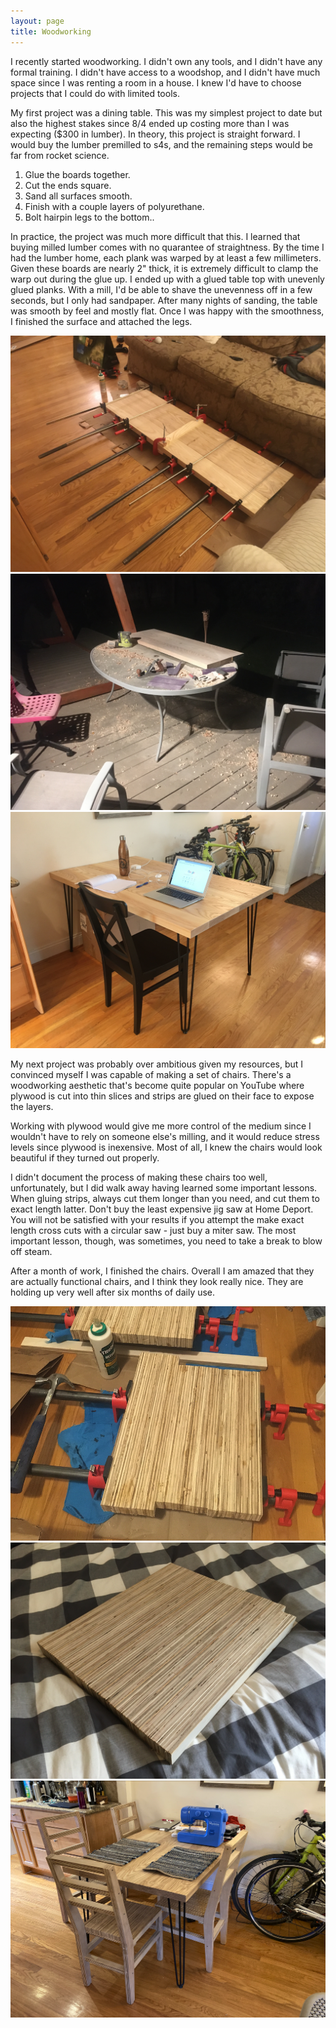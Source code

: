 ```yaml
---
layout: page
title: Woodworking
---
```


<p>I recently started woodworking. I didn't own any tools, and I didn't have any formal training. I didn't have access to a woodshop, and I didn't have much space since I was renting a room in a house. I knew I'd have to choose projects that I could do with limited tools.</p>

<p>My first project was a dining table. This was my simplest project to date but also the highest stakes since 8/4 ended up costing more than I was expecting ($300 in lumber). In theory, this project is straight forward. I would buy the lumber premilled to s4s, and the remaining steps would be far from rocket science.</p>

<ol>
    <li>Glue the boards together.</li>
    <li>Cut the ends square.</li>
    <li>Sand all surfaces smooth.</li>
    <li>Finish with a couple layers of polyurethane.</li>
    <li>Bolt hairpin legs to the bottom..</li>
</ol>

<p>In practice, the project was much more difficult that this. I learned that buying milled lumber comes with no quarantee of straightness. By the time I had the lumber home, each plank was warped by at least a few millimeters. Given these boards are nearly 2" thick, it is extremely difficult to clamp the warp out during the glue up. I ended up with a glued table top with unevenly glued planks. With a mill, I'd be able to shave the unevenness off in a few seconds, but I only had sandpaper. After many nights of sanding, the table was smooth by feel and mostly flat. Once I was happy with the smoothness, I finished the surface and attached the legs.</p>

<div class="box alt">
  <div class="row 50% uniform">
    <div class="4u"><span class="image fit"><img src="assets/images/rg_ww1.JPG" alt="" /></span></div>
    <div class="4u"><span class="image fit"><img src="assets/images/rg_ww2.JPG" alt="" /></span></div>
    <div class="4u$"><span class="image fit"><img src="assets/images/rg_ww3.JPG" alt="" /></span></div>
  </div>
</div>

<p>My next project was probably over ambitious given my resources, but I convinced myself I was capable of making a set of chairs. There's a woodworking aesthetic that's become quite popular on YouTube where plywood is cut into thin slices and strips are glued on their face to expose the layers.</p>

<p>Working with plywood would give me more control of the medium since I wouldn't have to rely on someone else's milling, and it would reduce stress levels since plywood is inexensive. Most of all, I knew the chairs would look beautiful if they turned out properly.</p>

<p>I didn't document the process of making these chairs too well, unfortunately, but I did walk away having learned some important lessons. When gluing strips, always cut them longer than you need, and cut them to exact length latter. Don't buy the least expensive jig saw at Home Deport. You will not be satisfied with your results if you attempt the make exact length cross cuts with a circular saw - just buy a miter saw. The most important lesson, though, was sometimes, you need to take a break to blow off steam.</p>

<p>After a month of work, I finished the chairs. Overall I am amazed that they are actually functional chairs, and I think they look really nice. They are holding up very well after six months of daily use.</p>

<div class="box alt">
  <div class="row 50% uniform">
    <div class="4u"><span class="image fit"><img src="assets/images/rg_ww4.png" alt="" /></span></div>
    <div class="4u"><span class="image fit"><img src="assets/images/rg_ww5.JPG" alt="" /></span></div>
    <div class="4u$"><span class="image fit"><img src="assets/images/rg_ww8.png" alt="" /></span></div>
  </div>
</div>

